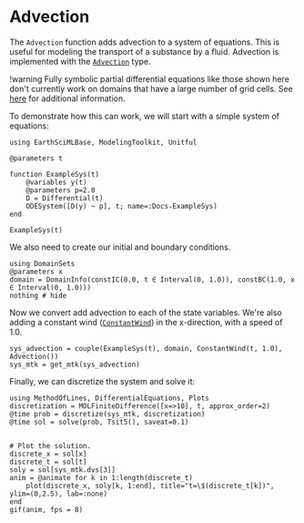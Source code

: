 # Advection

The `Advection` function adds advection to a system of equations. This is useful for modeling the transport of a substance by a fluid.
Advection is implemented with the [`Advection`](@ref) type.

!warning
    Fully symbolic partial differential equations like those shown here don't currently work on domains that have a large number of grid cells. See [here](https://docs.sciml.ai/MethodOfLines/stable/performance/) for additional information.

To demonstrate how this can work, we will start with a simple system of equations:

```@example advection
using EarthSciMLBase, ModelingToolkit, Unitful

@parameters t

function ExampleSys(t)
    @variables y(t)
    @parameters p=2.0
    D = Differential(t)
    ODESystem([D(y) ~ p], t; name=:Docs₊ExampleSys)
end

ExampleSys(t)
```

We also need to create our initial and boundary conditions.
```@example advection
using DomainSets
@parameters x
domain = DomainInfo(constIC(0.0, t ∈ Interval(0, 1.0)), constBC(1.0, x ∈ Interval(0, 1.0)))
nothing # hide
```

Now we convert add advection to each of the state variables.
We're also adding a constant wind ([`ConstantWind`](@ref)) in the x-direction, with a speed of 1.0.

```@example advection
sys_advection = couple(ExampleSys(t), domain, ConstantWind(t, 1.0), Advection())
sys_mtk = get_mtk(sys_advection)
```

Finally, we can discretize the system and solve it:

```@example advection
using MethodOfLines, DifferentialEquations, Plots
discretization = MOLFiniteDifference([x=>10], t, approx_order=2)
@time prob = discretize(sys_mtk, discretization)
@time sol = solve(prob, Tsit5(), saveat=0.1)


# Plot the solution.
discrete_x = sol[x]
discrete_t = sol[t]
soly = sol[sys_mtk.dvs[3]]
anim = @animate for k in 1:length(discrete_t)
    plot(discrete_x, soly[k, 1:end], title="t=\$(discrete_t[k])", ylim=(0,2.5), lab=:none)
end
gif(anim, fps = 8)
```